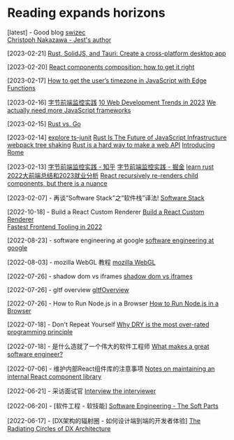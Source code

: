 # Reading expands horizons

[latest] - Good blog
[swizec](https://swizec.com/)     
[Christoph Nakazawa - Jest's author](https://whitep4nth3r.com/blog/how-to-get-timezone-in-javascript-with-edge-functions/)  

[2023-02-21]
[Rust, SolidJS, and Tauri: Create a cross-platform desktop app](https://blog.logrocket.com/rust-solid-js-tauri-desktop-app/)

[2023-02-20]
[React components composition: how to get it right](https://www.developerway.com/posts/components-composition-how-to-get-it-right)

[2023-02-17]
[How to get the user’s timezone in JavaScript with Edge Functions](https://juejin.cn/post/7195496297150709821)

[2023-02-16]
[字节前端监控实践](https://juejin.cn/post/7195496297150709821)
[10 Web Development Trends in 2023](https://www.robinwieruch.de/web-development-trends/)
[We actually need more JavaScript frameworks](https://whitep4nth3r.com/talks/we-need-more-javascript-frameworks/)

[2023-02-15]
[Rust vs. Go](https://news.ycombinator.com/item?id=22336284)

[2023-02-14]
[explore ts-junit](https://github.com/i5ting/ts-junit)
[Rust Is The Future of JavaScript Infrastructure](https://leerob.io/blog/rust)
[webpack tree shaking](https://webpack.js.org/guides/tree-shaking/)
[Rust is a hard way to make a web API](https://macwright.com/2021/01/15/rust.html)
[Introducing Rome](https://rome.tools/blog/2020/08/08/introducing-rome/)

[2023-02-13]
[字节前端监控实践 - 知乎](https://zhuanlan.zhihu.com/p/603752974)
[字节前端监控实践 - 掘金](https://juejin.cn/post/7195496297150709821)
[learn rust](https://github.com/i5ting/learn-rust-for-fe)
[2022大前端总结和2023就业分析](https://juejin.cn/post/7196110128038690876)
[React recursively re-renders child components, but there is a nuance](https://alexsidorenko.com/blog/react-render-children-prop/)

[2023-02-07] - 再谈“Software Stack”之“软件栈”译法!
[Software Stack](https://www.ituring.com.cn/article/1144)

[2022-10-18] - Build a React Custom Renderer
[Build a React Custom Renderer](https://www.markcodes.dev/posts/build-react-custom-renderer-part-1)    
[Fastest Frontend Tooling in 2022](https://cpojer.net/posts/fastest-frontend-tooling-in-2022)

[2022-08-23] - software engineering at google
[software engineering at google](https://qiangmzsx.github.io/Software-Engineering-at-Google/#/?id=software-engineering-at-google)

[2022-08-03] - mozilla WebGL 教程
[mozilla WebGL](https://developer.mozilla.org/zh-CN/docs/Web/API/WebGL_API)

[2022-07-26] - shadow dom vs iframes
[shadow dom vs iframes](https://www.bitnative.com/2014/10/02/shadow-dom-vs-iframes/)

[2022-07-26] - gltf overview
[gltfOverview](https://github.com/KhronosGroup/glTF/blob/main/specification/2.0/figures/gltfOverview-2.0.0b.png)

[2022-07-26] - How to Run Node.js in a Browser
[How to Run Node.js in a Browser](https://hackernoon.com/how-to-run-nodejs-in-a-browser-wc4s32by)

[2022-07-18] - Don't Repeat Yourself
[Why DRY is the most over-rated programming principle](https://gordonc.bearblog.dev/dry-most-over-rated-programming-principle/)

[2022-07-18] - 是什么造就了一个伟大的软件工程师
[What makes a great software engineer?](https://swizec.com/blog/what-makes-a-great-software-engineer/)

[2022-07-06] - 维护内部React组件库的注意事项
[Notes on maintaining an internal React component library](https://www.gabe.pizza/notes-on-component-libraries/)

[2022-06-21] - 采访面试官
[Interview the interviewer](https://github.com/readme/guides/technical-interviews)   

[2022-06-20] - [软件工程 - 软技能]
[Software Engineering - The Soft Parts](https://addyosmani.com/blog/software-engineering-soft-parts/)   

[2022-06-17] - [DX架构的辐射圈 - 如何设计端到端的开发者体验]
[The Radiating Circles of DX Architecture](https://dx.tips/circles)